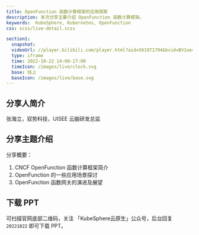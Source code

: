 ```yaml
---
title: OpenFunction 函数计算框架的应用探索
description: 本次分享主要介绍 OpenFunction 函数计算框架。
keywords:  KubeSphere, Kubernetes, OpenFunction
css: scss/live-detail.scss

section1:
  snapshot: 
  videoUrl: //player.bilibili.com/player.html?aid=561971794&bvid=BV1oe4y1e72A&cid=870798100&page=1&high_quality=1
  type: iframe
  time: 2022-10-22 14:00-17:00
  timeIcon: /images/live/clock.svg
  base: 线上
  baseIcon: /images/live/base.svg
---
```


## 分享人简介

张海立，驭势科技，UISEE 云脑研发总监

## 分享主题介绍

分享概要：
1. CNCF OpenFunction 函数计算框架简介
2. OpenFunction 的一些应用场景探讨
3. OpenFunction 函数网关的演进及展望

## 下载 PPT

可扫描官网底部二维码，关注 「KubeSphere云原生」公众号，后台回复 `20221022` 即可下载 PPT。